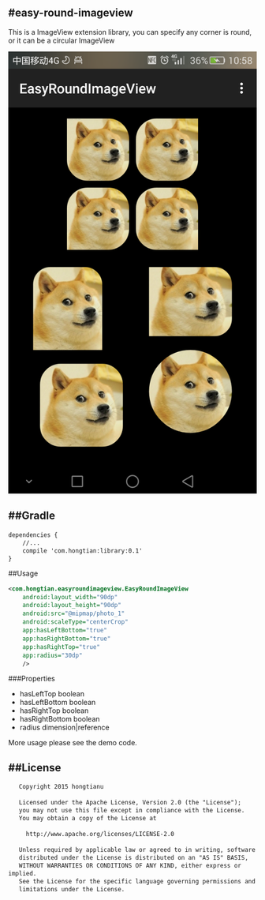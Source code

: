 #easy-round-imageview
-----------
This is a ImageView extension library, you can specify any corner is round, or it can be a circular ImageView

![easy-round-imageview](Screenshot_2015-08-26-10-58-10.png)

##Gradle
-----------
```
dependencies {
    //...
    compile 'com.hongtian:library:0.1'
}
```

##Usage
```xml
<com.hongtian.easyroundimageview.EasyRoundImageView
    android:layout_width="90dp"
    android:layout_height="90dp"
    android:src="@mipmap/photo_1"
    android:scaleType="centerCrop"
    app:hasLeftBottom="true"
    app:hasRightBottom="true"
    app:hasRightTop="true"
    app:radius="30dp"
    />
```
###Properties
* hasLeftTop boolean
* hasLeftBottom boolean
* hasRightTop boolean
* hasRightBottom boolean
* radius dimension|reference

More usage please see the demo code.

##License
---------
```
   Copyright 2015 hongtianu

   Licensed under the Apache License, Version 2.0 (the "License");
   you may not use this file except in compliance with the License.
   You may obtain a copy of the License at

     http://www.apache.org/licenses/LICENSE-2.0

   Unless required by applicable law or agreed to in writing, software
   distributed under the License is distributed on an "AS IS" BASIS,
   WITHOUT WARRANTIES OR CONDITIONS OF ANY KIND, either express or implied.
   See the License for the specific language governing permissions and
   limitations under the License.
```